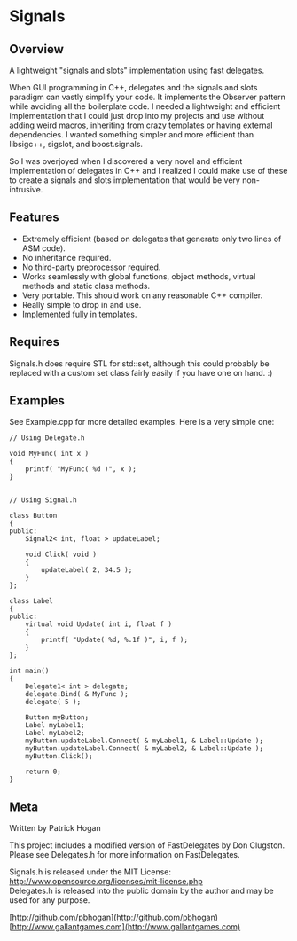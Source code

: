 # Signals

## Overview

A lightweight "signals and slots" implementation using fast delegates.

When GUI programming in C++, delegates and the signals and slots paradigm can vastly simplify your code. It implements the Observer pattern while avoiding all the boilerplate code. I needed a lightweight and efficient implementation that I could just drop into my projects and use without adding weird macros, inheriting from crazy templates or having external dependencies. I wanted something simpler and more efficient than libsigc++, sigslot, and boost.signals.

So I was overjoyed when I discovered a very novel and efficient implementation of delegates in C++ and I realized I could make use of these to create a signals and slots implementation that would be very non-intrusive.

## Features

* Extremely efficient (based on delegates that generate only two lines of ASM code).
* No inheritance required.
* No third-party preprocessor required.
* Works seamlessly with global functions, object methods, virtual methods and static class methods.
* Very portable. This should work on any reasonable C++ compiler.
* Really simple to drop in and use.
* Implemented fully in templates.

## Requires

Signals.h does require STL for std::set, although this could probably be replaced with a custom set class fairly easily if you have one on hand. :)

## Examples

See Example.cpp for more detailed examples. Here is a very simple one:

	// Using Delegate.h

	void MyFunc( int x )
	{
		printf( "MyFunc( %d )", x );
	}


	// Using Signal.h

	class Button
	{	
	public:
		Signal2< int, float > updateLabel;

		void Click( void )
		{
			updateLabel( 2, 34.5 );
		}
	};

	class Label
	{
	public:
		virtual void Update( int i, float f )
		{
			printf( "Update( %d, %.1f )", i, f );
		}
	};

	int main()
	{
		Delegate1< int > delegate;
		delegate.Bind( & MyFunc );
		delegate( 5 );

		Button myButton;
		Label myLabel1;
		Label myLabel2;
		myButton.updateLabel.Connect( & myLabel1, & Label::Update );
		myButton.updateLabel.Connect( & myLabel2, & Label::Update );
		myButton.Click();

		return 0;
	}

## Meta

Written by Patrick Hogan

This project includes a modified version of FastDelegates by Don Clugston. Please see Delegates.h for more information on FastDelegates.

Signals.h is released under the MIT License: http://www.opensource.org/licenses/mit-license.php  
Delegates.h is released into the public domain by the author and may be used for any purpose.

[http://github.com/pbhogan](http://github.com/pbhogan)  
[http://www.gallantgames.com](http://www.gallantgames.com)


